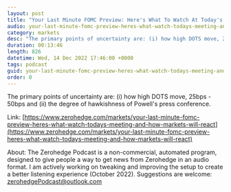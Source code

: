 ```yaml
---
layout: post
title: "Your Last Minute FOMC Preview: Here's What To Watch At Today's Meeting And How Markets Will React"
audio: your-last-minute-fomc-preview-heres-what-watch-todays-meeting-and-how-markets-will-react-0
category: markets
desc: "The primary points of uncertainty are: (i) how high DOTS move, 25bps - 50bps and (ii) the degree of hawkishness of Powell's press conference."
duration: 00:13:46
length: 826
datetime: Wed, 14 Dec 2022 17:46:00 +0000
tags: podcast
guid: your-last-minute-fomc-preview-heres-what-watch-todays-meeting-and-how-markets-will-react-0
order: 0
---
```

The primary points of uncertainty are: (i) how high DOTS move, 25bps - 50bps and (ii) the degree of hawkishness of Powell's press conference.

Link: [https://www.zerohedge.com/markets/your-last-minute-fomc-preview-heres-what-watch-todays-meeting-and-how-markets-will-react](https://www.zerohedge.com/markets/your-last-minute-fomc-preview-heres-what-watch-todays-meeting-and-how-markets-will-react)

About: The Zerohedge Podcast is a non-commercial, automated program, designed to give people a way to get news from Zerohedge in an audio format.  I am actively working on tweaking and improving the setup to create a better listening experience (October 2022).  Suggestions are welcome: [zerohedgePodcast@outlook.com](mailto:zerohedgePodcast@outlook.com)